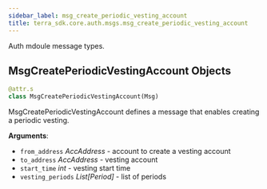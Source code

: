 ```yaml
---
sidebar_label: msg_create_periodic_vesting_account
title: terra_sdk.core.auth.msgs.msg_create_periodic_vesting_account
---
```


Auth mdoule message types.

## MsgCreatePeriodicVestingAccount Objects

```python
@attr.s
class MsgCreatePeriodicVestingAccount(Msg)
```

MsgCreatePeriodicVestingAccount defines a message that enables creating a periodic vesting.

**Arguments**:

- `from_address` _AccAddress_ - account to create a vesting account
- `to_address` _AccAddress_ - vesting account
- `start_time` _int_ - vesting start time
- `vesting_periods` _List[Period]_ - list of periods

